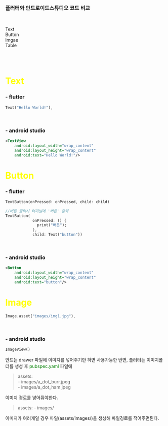 ### 플러터와 안드로이드스튜디오 코드 비교
<br> 

Text    
Button  
Imgae  
Table  

<br><br>

# <span style="color: yellow"> Text

### - flutter
~~~dart:main.dart
Text("Hello World!"),    
~~~

<br>

### - android studio 

~~~xml
<TextView
    android:layout_width="wrap_content"
    android:layout_height="wrap_content"
    android:text="Hello World!"/>

~~~


# <span style="color: yellow">Button

### - flutter
~~~dart
TextButton(onPressed: onPressed, child: child)
~~~

~~~dart
//버튼 클릭시 터미널에 '버튼' 출력
TextButton(
            onPressed: () {
              print("버튼");
            },
            child: Text("button"))
~~~


<br>

### - android studio
~~~xml
<Button
    android:layout_width="wrap_content"
    android:layout_height="wrap_content"
    android:text="button"/>
~~~


# <span style= "color:yellow">Image

~~~dart
Image.asset("images/img1.jpg"),

~~~

<br>

### - android studio
~~~xml
ImageView()
~~~

안드는 drawer 파일에 이미지를 넣어주기만 하면 사용가능한 반면,
플러터는 이미지폴더를 생성 후 <span style="color:green"> pubspec.yaml</span> 파일에  

> assets:  
    - images/a_dot_burr.jpeg  
    - images/a_dot_ham.jpeg

이미지 경로를 넣어줘야한다.

> assets:
    - images/

이미지가 여러개일 경우 파일(assets/images/)을 생성해 파일경로를 적어주면된다.